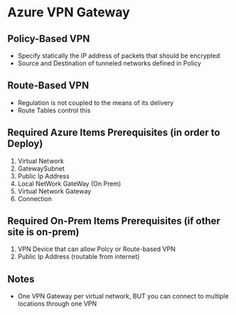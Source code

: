 # Azure VPN Gateway  

## Policy-Based VPN  
- Specify statically the IP address of packets that should be encrypted  
- Source and Destination of tunneled networks defined in Policy

## Route-Based VPN  
- Regulation is not coupled to the means of its delivery
- Route Tables control this

## Required Azure Items Prerequisites (in order to Deploy)  
1) Virtual Network 
2) GatewaySubnet  
3) Public Ip Address  
4) Local NetWork GateWay (On Prem) 
5) Virtual Network Gateway  
6) Connection  

## Required On-Prem Items Prerequisites (if other site is on-prem)  
1) VPN Device that can allow Polcy or Route-based VPN  
2) Public Ip Address (routable from internet)

## Notes 
- One VPN Gateway per virtual network, BUT you can connect to multiple locations through one VPN  
